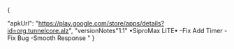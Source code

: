 {

"apkUrl": "https://play.google.com/store/apps/details?id=org.tunnelcore.alz",
"versionNotes"1.1"
•SiproMax LITE•
-Fix Add Timer
-Fix Bug 
-Smooth Response
"
}
